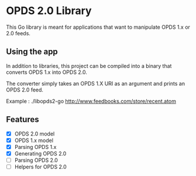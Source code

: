 # OPDS 2.0 Library

This Go library is meant for applications that want to manipulate OPDS 1.x or 2.0 feeds.

## Using the app

In addition to libraries, this project can be compiled into a binary that converts OPDS 1.x into OPDS 2.0.

The converter simply takes an OPDS 1.X URI as an argument and prints an OPDS 2.0 feed.

Example : ./libopds2-go http://www.feedbooks.com/store/recent.atom

## Features

- [x] OPDS 2.0 model
- [x] OPDS 1.x model
- [x] Parsing OPDS 1.x
- [x] Generating OPDS 2.0
- [ ] Parsing OPDS 2.0
- [ ] Helpers for OPDS 2.0
